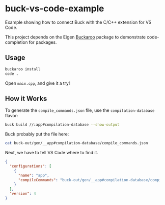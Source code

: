 # buck-vs-code-example

Example showing how to connect Buck with the C/C++ extension for VS Code.

This project depends on the Eigen [Buckaroo](https://buckaroo.pm) package to demonstrate code-completion for packages.

## Usage

```bash
buckaroo install
code .
```

Open `main.cpp`, and give it a try!

## How it Works

To generate the `compile_commands.json` file, use the `compilation-database` flavor:

```bash
buck build //:app#compilation-database --show-output
```

Buck probably put the file here:

```bash
cat buck-out/gen/__app#compilation-database/compile_commands.json
```

Next, we have to tell VS Code where to find it.

```json
{
  "configurations": [
    {
      "name": "app",
      "compileCommands": "buck-out/gen/__app#compilation-database/compile_commands.json"
    }
  ],
  "version": 4
}
```
